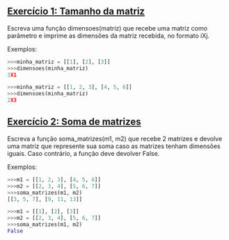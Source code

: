 ## [Exercício 1: Tamanho da matriz][]

Escreva uma função dimensoes(matriz) que recebe uma matriz como parâmetro e imprime as dimensões da matriz recebida, no formato iXj.

Exemplos:

```py
>>>minha_matriz = [[1], [2], [3]]
>>>dimensoes(minha_matriz)
3X1
```
```py
>>>minha_matriz = [[1, 2, 3], [4, 5, 6]]
>>>dimensoes(minha_matriz)
2X3
```


## [Exercício 2: Soma de matrizes][]

Escreva a função soma_matrizes(m1, m2) que recebe 2 matrizes e devolve uma matriz que represente sua soma caso as matrizes tenham dimensões iguais. Caso contrário, a função deve devolver False.

Exemplos:

```py
>>>m1 = [[1, 2, 3], [4, 5, 6]]
>>>m2 = [[2, 3, 4], [5, 6, 7]]
>>>soma_matrizes(m1, m2)
[[3, 5, 7], [9, 11, 13]]
```
```py
>>>m1 = [[1], [2], [3]]
>>>m2 = [[2, 3, 4], [5, 6, 7]]
>>>soma_matrizes(m1, m2)
False
```



[Exercício 1: Tamanho da matriz]: dimensao_matriz.py
[Exercício 2: Soma de matrizes]: soma_matriz.py
